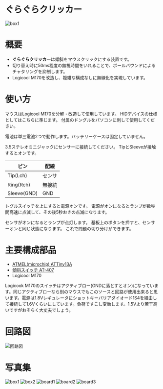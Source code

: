 # ぐらぐらクリッカー

![box1](./images/box1.jpg)

# 概要

* **ぐらぐらクリッカー**は傾斜をマウスクリックにする装置です。
* 切り替え時に50ms程度の無視時間をいれることで、ボールバウンドによるチャタリングを抑制します。
* Logicool M170を改造し、複雑な構成なしに無線化を実現しています。

# 使い方

マウスはLogicool M170を分解・改造して使用しています。
HIDデバイスの仕様としてはこちらに準じます。
付属のドングルをパソコンに刺して使用してください。

電池は単三電池2つで動作します。バッテリーケースは固定していません。

3.5ステレオミニジャックにセンサーに接続してください。
TipとSleeveが接触するとオンです。

ピン | 配線
-----|-----
Tip(Lch) | センサ
Ring(Rch) | 無接続
Sleeve(GND) | GND

トグルスイッチを上にすると電源オンです。
電源がオンになるとランプが数秒間高速に点滅して、その後5秒おきの点滅になります。

センサがオンになるとランプが点灯します。
基板上のボタンを押すと、センサーオンと同じ状態になります。
これで問題の切り分けができます。

# 主要構成部品

* [ATMEL(microchip) ATTiny13A](http://akizukidenshi.com/catalog/g/gI-02911/)
* [傾斜スイッチ AT-407](http://akizukidenshi.com/catalog/g/gP-02349/)
* Logicool M170

Logicook M170のスイッチはアクティブロー(GNDに落とすとオン)になっています。同じアクティブローなら別のマウスでもこのソースと回路が使用出来ると思います。電源は1.8Vレギュレータにショットキーバリアダイオード1S4を経由して接続して1.6Vくらいにしています。負荷ですこし変動します。1.5Vより若干高いですがおそらく大丈夫でしょう。

# 回路図

![回路図](./images/schematics.png)

# 写真集

![box1](./images/box1.jpg)
![box2](./images/box2.jpg)
![board1](./images/board1.jpg)
![board2](./images/board2.jpg)
![board3](./images/board3.jpg)


